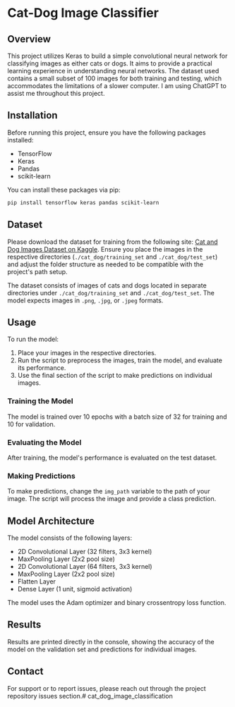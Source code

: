 
# Cat-Dog Image Classifier

## Overview
This project utilizes Keras to build a simple convolutional neural network for classifying images as either cats or dogs. It aims to provide a practical learning experience in understanding neural networks. The dataset used contains a small subset of 100 images for both training and testing, which accommodates the limitations of a slower computer. I am using ChatGPT to assist me throughout this project.

## Installation

Before running this project, ensure you have the following packages installed:

- TensorFlow
- Keras
- Pandas
- scikit-learn

You can install these packages via pip:

```bash
pip install tensorflow keras pandas scikit-learn
```

## Dataset

Please download the dataset for training from the following site: [Cat and Dog Images Dataset on Kaggle](https://www.kaggle.com/datasets/tongpython/cat-and-dog). Ensure you place the images in the respective directories (`./cat_dog/training_set` and `./cat_dog/test_set`) and adjust the folder structure as needed to be compatible with the project's path setup.

The dataset consists of images of cats and dogs located in separate directories under `./cat_dog/training_set` and `./cat_dog/test_set`. The model expects images in `.png`, `.jpg`, or `.jpeg` formats.

## Usage

To run the model:

1. Place your images in the respective directories.
2. Run the script to preprocess the images, train the model, and evaluate its performance.
3. Use the final section of the script to make predictions on individual images.

### Training the Model
The model is trained over 10 epochs with a batch size of 32 for training and 10 for validation.

### Evaluating the Model
After training, the model's performance is evaluated on the test dataset.

### Making Predictions
To make predictions, change the `img_path` variable to the path of your image. The script will process the image and provide a class prediction.

## Model Architecture

The model consists of the following layers:
- 2D Convolutional Layer (32 filters, 3x3 kernel)
- MaxPooling Layer (2x2 pool size)
- 2D Convolutional Layer (64 filters, 3x3 kernel)
- MaxPooling Layer (2x2 pool size)
- Flatten Layer
- Dense Layer (1 unit, sigmoid activation)

The model uses the Adam optimizer and binary crossentropy loss function.

## Results
Results are printed directly in the console, showing the accuracy of the model on the validation set and predictions for individual images.

## Contact
For support or to report issues, please reach out through the project repository issues section.# cat_dog_image_classification
